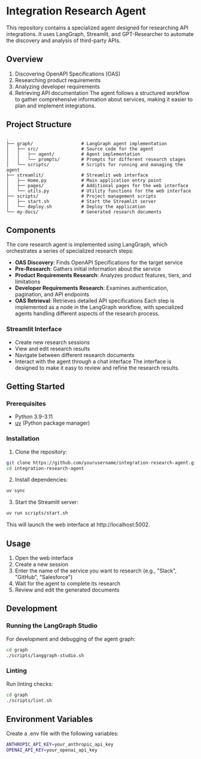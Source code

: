 # Integration Research Agent
This repository contains a specialized agent designed for researching API integrations. It uses LangGraph, Streamlit, and GPT-Researcher to automate the discovery and analysis of third-party APIs.
## Overview
1. Discovering OpenAPI Specifications (OAS)
2. Researching product requirements
3. Analyzing developer requirements
4. Retrieving API documentation
The agent follows a structured workflow to gather comprehensive information about services, making it easier to plan and implement integrations.
## Project Structure

```
.
├── graph/                  # LangGraph agent implementation
│   ├── src/                # Source code for the agent
│   │   ├── agent/          # Agent implementation
│   │   └── prompts/        # Prompts for different research stages
│   └── scripts/            # Scripts for running and managing the agent
├── streamlit/              # Streamlit web interface
│   ├── Home.py             # Main application entry point
│   ├── pages/              # Additional pages for the web interface
│   └── utils.py            # Utility functions for the web interface
├── scripts/                # Project management scripts
│   ├── start.sh            # Start the Streamlit server
│   └── deploy.sh           # Deploy the application
└── my-docs/                # Generated research documents
```

## Components
The core research agent is implemented using LangGraph, which orchestrates a series of specialized research steps:
- **OAS Discovery**: Finds OpenAPI Specifications for the target service
- **Pre-Research**: Gathers initial information about the service
- **Product Requirements Research**: Analyzes product features, tiers, and limitations
- **Developer Requirements Research**: Examines authentication, pagination, and API endpoints
- **OAS Retrieval**: Retrieves detailed API specifications
Each step is implemented as a node in the LangGraph workflow, with specialized agents handling different aspects of the research process.
### Streamlit Interface
- Create new research sessions
- View and edit research results
- Navigate between different research documents
- Interact with the agent through a chat interface
The interface is designed to make it easy to review and refine the research results.
## Getting Started
### Prerequisites
- Python 3.9-3.11
- [uv](https://github.com/astral-sh/uv) (Python package manager)
### Installation
1. Clone the repository:
```bash
git clone https://github.com/yourusername/integration-research-agent.git
cd integration-research-agent
```
2. Install dependencies:
```bash
uv sync
```
3. Start the Streamlit server:
```bash
uv run scripts/start.sh
```
This will launch the web interface at http://localhost:5002.
## Usage
1. Open the web interface
2. Create a new session
3. Enter the name of the service you want to research (e.g., "Slack", "GitHub", "Salesforce")
4. Wait for the agent to complete its research
5. Review and edit the generated documents
## Development
### Running the LangGraph Studio
For development and debugging of the agent graph:
```bash
cd graph
./scripts/langgraph-studio.sh
```

### Linting
Run linting checks:
```bash
cd graph
./scripts/lint.sh
```

## Environment Variables
Create a .env file with the following variables:
```bash
ANTHROPIC_API_KEY=your_anthropic_api_key
OPENAI_API_KEY=your_openai_api_key
```

